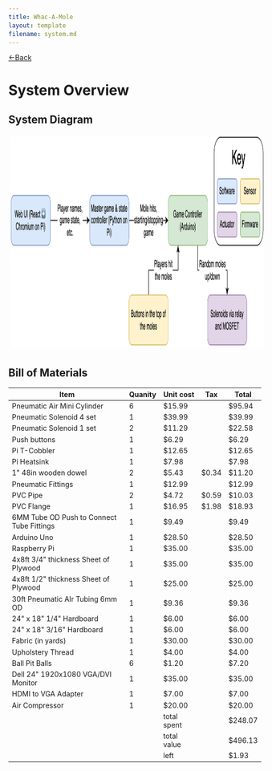 ```yaml
---
title: Whac-A-Mole
layout: template
filename: system.md
--- 
```

[<-Back](./index.md) 

# System Overview

## System Diagram

<img src="website-images/system/systemDiagram.png" style="width:auto;height:420px;padding:5px;max-width:100%">

## Bill of Materials

| Item                                      | Quanity | Unit cost   | Tax   | Total   |
|-------------------------------------------|---------|-------------|-------|---------|
| Pneumatic Air Mini Cylinder               | 6       | $15.99      |       | $95.94  |
| Pneumatic Solenoid 4 set                  | 1       | $39.99      |       | $39.99  |
| Pneumatic Solenoid 1 set                  | 2       | $11.29      |       | $22.58  |
| Push buttons                              | 1       | $6.29       |       | $6.29   |
| Pi T-Cobbler                              | 1       | $12.65      |       | $12.65  |
| Pi Heatsink                               | 1       | $7.98       |       | $7.98   |
| 1" 48in wooden dowel                      | 2       | $5.43       | $0.34 | $11.20  |
| Pneumatic Fittings                        | 1       | $12.99      |       | $12.99  |
| PVC Pipe                                  | 2       | $4.72       | $0.59 | $10.03  |
| PVC Flange                                | 1       | $16.95      | $1.98 | $18.93  |
| 6MM Tube OD Push to Connect Tube Fittings | 1       | $9.49       |       | $9.49   |
| Arduino Uno                               | 1       | $28.50      |       | $28.50  |
| Raspberry Pi                              | 1       | $35.00      |       | $35.00  |
| 4x8ft 3/4" thickness Sheet of Plywood     | 1       | $35.00      |       | $35.00  |
| 4x8ft 1/2" thickness Sheet of Plywood     | 1       | $25.00      |       | $25.00  |
| 30ft Pneumatic AIr Tubing 6mm OD          | 1       | $9.36       |       | $9.36   |
| 24" x 18" 1/4" Hardboard                  | 1       | $6.00       |       | $6.00   |
| 24" x 18" 3/16" Hardboard                 | 1       | $6.00       |       | $6.00   |
| Fabric (in yards)                         | 1       | $30.00      |       | $30.00  |
| Upholstery Thread                         | 1       | $4.00       |       | $4.00   |
| Ball Pit Balls                            | 6       | $1.20       |       | $7.20   |
| Dell 24" 1920x1080 VGA/DVI Monitor        | 1       | $35.00      |       | $35.00  |
| HDMI to VGA Adapter                       | 1       | $7.00       |       | $7.00   |
| Air Compressor                            | 1       | $20.00      |       | $20.00  |
|                                           |         | total spent |       | $248.07 |
|                                           |         | total value |       | $496.13 |
|                                           |         | left        |       | $1.93   |

